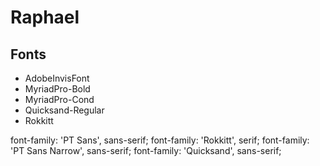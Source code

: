 # Raphael

## Fonts

  * AdobeInvisFont
  * MyriadPro-Bold
  * MyriadPro-Cond
  * Quicksand-Regular
  * Rokkitt



font-family: 'PT Sans', sans-serif;
font-family: 'Rokkitt', serif;
font-family: 'PT Sans Narrow', sans-serif;
font-family: 'Quicksand', sans-serif;
